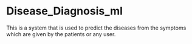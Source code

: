 # Disease_Diagnosis_ml
This is a system that is used to predict the diseases from the symptoms which are given by the patients or any user. 
